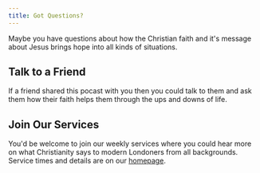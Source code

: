 ```yaml
---
title: Got Questions?
---
```

Maybe you have questions about how the Christian faith and it's message about Jesus brings hope into all kinds of situations.

## Talk to a Friend

If a friend shared this pocast with you then you could talk to them and ask them how their faith helps them through the ups and downs of life.

## Join Our Services

You'd be welcome to join our weekly services where you could hear more on what Christianity says to modern Londoners from all backgrounds. Service times and details are on our [homepage](/#services).

## 